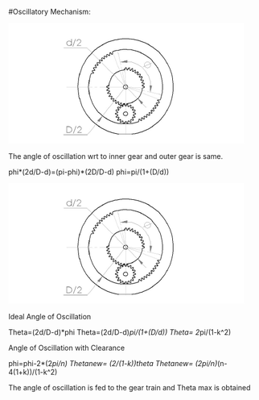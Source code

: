 #Oscillatory Mechanism:

![alt text](https://github.com/spider-tronix/armadillo/blob/master/Oscillatory%20Mechanism/Oscillatory%20mechanisms.PNG)

The angle of oscillation wrt to inner gear and outer gear is same.

phi*(2d/D-d)=(pi-phi)*(2D/D-d)
phi=pi/(1+(D/d))

![alt text](https://github.com/spider-tronix/armadillo/blob/master/Oscillatory%20Mechanism/Oscillatory%20mechanisms.PNG)    

Ideal Angle of Oscillation
 
Theta=(2d/D-d)*phi
Theta=(2d/D-d)*pi/(1+(D/d))
Theta= 2*pi/(1-k^2)
  
Angle of Oscillation with Clearance 

phi=phi-2*(2*pi/n)
Thetanew= (2/(1-k))*theta
Thetanew=  (2*pi/n)*(n-4(1+k))/(1-k^2)
 
The angle of oscillation is fed to the gear train and Theta max is
obtained

